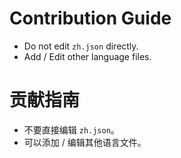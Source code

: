 # Contribution Guide

- Do not edit `zh.json` directly.
- Add / Edit other language files.

# 贡献指南

- 不要直接编辑 `zh.json`。
- 可以添加 / 编辑其他语言文件。
